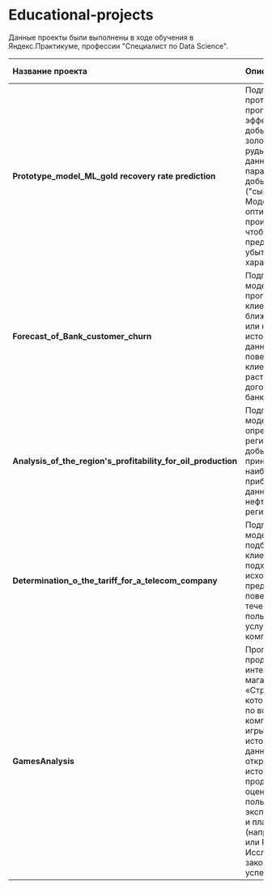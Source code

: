 # Educational-projects
Данные проекты были выполнены в ходе обучения в Яндекс.Практикуме, профессии  "Специалист по Data Science".

| Название проекта | Описание | Используемые библиотеки | 
| :---------------------- | :---------------------- | :---------------------- |
|**Prototype_model_ML_gold recovery rate prediction**| Подготовка прототипа модели, прогнозирующей эффективность добычи золота из золотосодержащей руды. Использова данные с параметрами добычи и очистки ("сырые" данные). Модель поможет оптимизировать производство, чтобы не запускать предприятие с убыточными характеристиками.|pandas, numpy, matplotlib, sklearn, scipy, seaborn 
|**Forecast_of_Bank_customer_churn**| Подготовка модели для прогноза, уйдёт клиент из банка в ближайшее время или нет. Анализ исторические данные о поведении клиентов и расторжении договоров с банком.|pandas, numpy, matplotlib, sklearn, scipy
|**Analysis_of_the_region's_profitability_for_oil_production**| Подготовка модели для определения региона, где добыча нефти принесёт наибольшую прибыль. Анализ данных о пробах нефти в трёх регионах.|pandas, numpy, matplotlib, sklearn, scipy
|**Determination_o_the_tariff_for_a_telecom_company** |Подготовка модели, которая подберет для клиента подходящий тариф, исходя из его предпочтений и поведения в течения времени пользования услугами компании.|pandas, numpy, matplotlib, sklearn, scipy, plotly
|**GamesAnalysis**| Прогнозирование продаж в интернет-магазине «Стримчик», который продаёт по всему миру компьютерные игры. Изучены исторические данные из открытых источников о продажах игр, оценки пользователей и экспертов, жанры и платформы (например, Xbox или PlayStation). Исследованы закономерности успешности игр. |pandas, numpy, matplotlib, sklearn, scipy, plotly 
